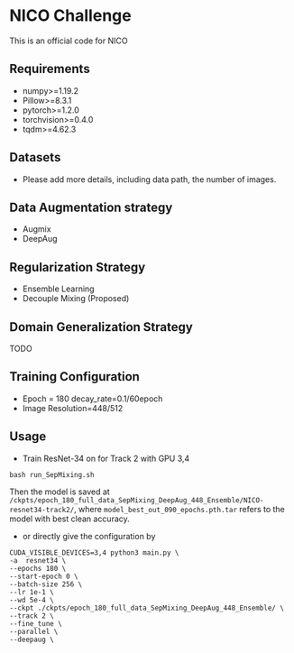# NICO Challenge
This is an official code for NICO

## Requirements

*   numpy>=1.19.2
*   Pillow>=8.3.1
*   pytorch>=1.2.0
*   torchvision>=0.4.0
*   tqdm>=4.62.3

## Datasets
* Please add more details, including data path, the number of images. 

## Data Augmentation strategy
* Augmix 
* DeepAug

## Regularization Strategy
* Ensemble Learning
* Decouple Mixing (Proposed)

## Domain Generalization Strategy 
TODO

## Training Configuration
* Epoch = 180 decay_rate=0.1/60epoch
* Image Resolution=448/512

## Usage
* Train ResNet-34 on for Track 2 with GPU 3,4 

```
bash run_SepMixing.sh
```

Then the model is saved at `/ckpts/epoch_180_full_data_SepMixing_DeepAug_448_Ensemble/NICO-resnet34-track2/`, where `model_best_out_090_epochs.pth.tar` refers to the model with best clean accuracy.

* or directly give the configuration by

```
CUDA_VISIBLE_DEVICES=3,4 python3 main.py \
-a  resnet34 \
--epochs 180 \
--start-epoch 0 \
--batch-size 256 \
--lr 1e-1 \
--wd 5e-4 \
--ckpt ./ckpts/epoch_180_full_data_SepMixing_DeepAug_448_Ensemble/ \
--track 2 \
--fine_tune \
--parallel \
--deepaug \
```
